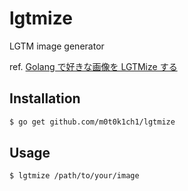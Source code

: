# lgtmize

LGTM image generator

ref. [Golang で好きな画像を LGTMize する](http://m0t0k1ch1st0ry.com/blog/2015/03/14/lgtmize)

## Installation

``` sh
$ go get github.com/m0t0k1ch1/lgtmize
```

## Usage

``` sh
$ lgtmize /path/to/your/image
```
